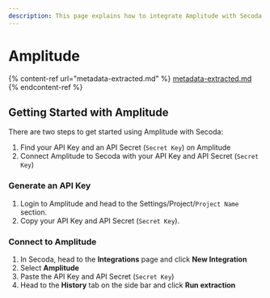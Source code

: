 ```yaml
---
description: This page explains how to integrate Amplitude with Secoda
---
```


# Amplitude

{% content-ref url="metadata-extracted.md" %}
[metadata-extracted.md](metadata-extracted.md)
{% endcontent-ref %}

## Getting Started with Amplitude <a href="#h_21e27f5a15" id="h_21e27f5a15"></a>

There are two steps to get started using Amplitude with Secoda:

1. Find your API Key and an API Secret (`Secret Key`) on Amplitude
2. Connect Amplitude to Secoda with your API Key and API Secret (`Secret Key`)

### Generate an API Key

1. Login to Amplitude and head to the Settings/Project/`Project Name` section.
2. Copy your API Key and API Secret (`Secret Key`).

### Connect to Amplitude

1. In Secoda, head to the **Integrations** page and click **New Integration**
2. Select **Amplitude**
3. Paste the API Key and API Secret (`Secret Key`)
4. Head to the **History** tab on the side bar and click **Run extraction**

